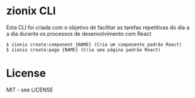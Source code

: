 # zionix CLI

Esta CLI foi criada com o objetivo de facilitar as tarefas repetitivas do dia a a dia durante os processos de desenvolvimento com React

```shell
$ zionix create:component {NAME} (Cria um componente padrão React)
$ zionix create:page {NAME} (Cria uma página padrão React)
```

# License

MIT - see LICENSE
